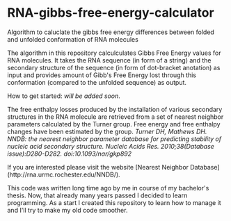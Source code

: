 # RNA-gibbs-free-energy-calculator
Algorithm to caluclate the gibbs free energy differences between folded and unfolded conformation of RNA molecules


The algorithm in this repository calculculates Gibbs Free Energy values for RNA molecules. 
It takes the RNA sequence (in form of a string) and the secondary structure of the sequence (in form of dot-bracket anotation) as input and provides amount of Gibb's Free Energy lost through this conformation (compared to the unfolded sequence) as output. 

How to get started: *will be added soon*.

The free enthalpy losses produced by the installation of various secondary structures in the RNA molecule are retrieved from a set of nearest neighbor parameters calculated by the Turner group. Free energy and free enthalpy changes have been estimated by the group. 
*Turner DH, Mathews DH. NNDB: the nearest neighbor parameter database for predicting stability of nucleic acid secondary structure. Nucleic Acids Res. 2010;38(Database issue):D280-D282. doi:10.1093/nar/gkp892*
<p>If you are interested please visit the website [Nearest Neighbor Database](http://rna.urmc.rochester.edu/NNDB/). </p>

This code was written long time ago by me in course of my bachelor's thesis. Now, that already many years passed I decided to learn programming. As a start I created this repository to learn how to manage it and I'll try to make my old code smoother. 
